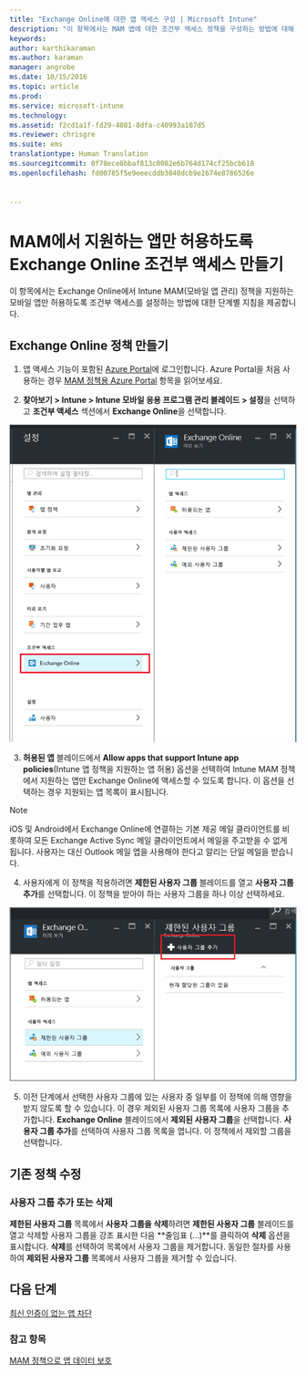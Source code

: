 ```yaml
---
title: "Exchange Online에 대한 앱 액세스 구성 | Microsoft Intune"
description: "이 항목에서는 MAM 앱에 대한 조건부 액세스 정책을 구성하는 방법에 대해 설명합니다."
keywords: 
author: karthikaraman
ms.author: karaman
manager: angrobe
ms.date: 10/15/2016
ms.topic: article
ms.prod: 
ms.service: microsoft-intune
ms.technology: 
ms.assetid: f2cd1a1f-fd29-4081-8dfa-c40993a107d5
ms.reviewer: chrisgre
ms.suite: ems
translationtype: Human Translation
ms.sourcegitcommit: 0f78ece8bbaf813c0082e6b764d174cf25bcb618
ms.openlocfilehash: fd00785f5e9eeecddb3840dcb9e2674e8786526e


---
```


# MAM에서 지원하는 앱만 허용하도록 Exchange Online 조건부 액세스 만들기
이 항목에서는 Exchange Online에서 Intune MAM(모바일 앱 관리) 정책을 지원하는 모바일 앱만 허용하도록 조건부 액세스를 설정하는 방법에 대한 단계별 지침을 제공합니다.


## Exchange Online 정책 만들기
1.  앱 액세스 기능이 포함된 [Azure Portal](portal.azure.com)에 로그인합니다. Azure Portal을 처음 사용하는 경우 [MAM 정책용 Azure Portal](azure-portal-for-microsoft-intune-mam-policies.md) 항목을 읽어보세요.

2.  **찾아보기 > Intune > Intune 모바일 응용 프로그램 관리 블레이드 > 설정**을 선택하고 **조건부 액세스** 섹션에서 **Exchange Online**을 선택합니다.

  ![Exchange Online 옵션이 강조 표시된 조건부 액세스 섹션을 보여 주는 설정 블레이드 스크린샷](../media/mam-ca-settings-exo.png)

3.  **허용된 앱** 블레이드에서 **Allow apps that support Intune app policies**(Intune 앱 정책을 지원하는 앱 허용) 옵션을 선택하여 Intune MAM 정책에서 지원하는 앱만 Exchange Online에 액세스할 수 있도록 합니다. 이 옵션을 선택하는 경우 지원되는 앱 목록이 표시됩니다.

  >[!NOTE]
  >iOS 및 Android에서 Exchange Online에 연결하는 기본 제공 메일 클라이언트를 비롯하여 모든 Exchange Active Sync 메일 클라이언트에서 메일을 주고받을 수 없게 됩니다. 사용자는 대신 Outlook 메일 앱을 사용해야 한다고 알리는 단일 메일을 받습니다. 
4.   사용자에게 이 정책을 적용하려면 **제한된 사용자 그룹** 블레이드를 열고 **사용자 그룹 추가**를 선택합니다. 이 정책을 받아야 하는 사용자 그룹을 하나 이상 선택하세요.

  ![사용자 그룹 추가 옵션이 강조 표시된 제한된 사용자 그룹 블레이드의 스크린샷](../media/mam-ca-add-user-group.png)

5.  이전 단계에서 선택한 사용자 그룹에 있는 사용자 중 일부를 이 정책에 의해 영향을 받지 않도록 할 수 있습니다. 이 경우 제외된 사용자 그룹 목록에 사용자 그룹을 추가합니다. **Exchange Online** 블레이드에서 **제외된 사용자 그룹**을 선택합니다. **사용자 그룹 추가**를 선택하여 사용자 그룹 목록을 엽니다. 이 정책에서 제외할 그룹을 선택합니다.  

## 기존 정책 수정
### 사용자 그룹 추가 또는 삭제

**제한된 사용자 그룹** 목록에서 **사용자 그룹을 삭제**하려면 **제한된 사용자 그룹** 블레이드를 열고 삭제할 사용자 그룹을 강조 표시한 다음 **줄임표 (...)**를 클릭하여 **삭제** 옵션을 표시합니다. **삭제**를 선택하여 목록에서 사용자 그룹을 제거합니다. 동일한 절차를 사용하여 **제외된 사용자 그룹** 목록에서 사용자 그룹을 제거할 수 있습니다.


## 다음 단계
[최신 인증이 없는 앱 차단](block-apps-with-no-modern-authentication.md)
### 참고 항목
[MAM 정책으로 앱 데이터 보호](protect-app-data-using-mobile-app-management-policies-with-microsoft-intune.md)



<!--HONumber=Oct16_HO2-->


